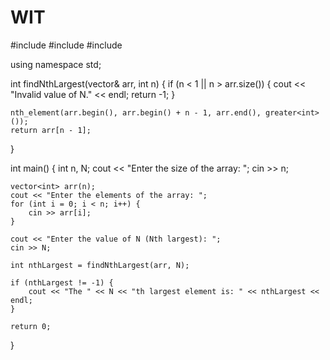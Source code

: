 # WIT
   
#include <iostream>
#include <vector>
#include <algorithm>

using namespace std;

int findNthLargest(vector<int>& arr, int n) {
    if (n < 1 || n > arr.size()) {
        cout << "Invalid value of N." << endl;
        return -1;
    }

    nth_element(arr.begin(), arr.begin() + n - 1, arr.end(), greater<int>());
    return arr[n - 1];
}

int main() {
    int n, N;
    cout << "Enter the size of the array: ";
    cin >> n;

    vector<int> arr(n);
    cout << "Enter the elements of the array: ";
    for (int i = 0; i < n; i++) {
        cin >> arr[i];
    }

    cout << "Enter the value of N (Nth largest): ";
    cin >> N;

    int nthLargest = findNthLargest(arr, N);

    if (nthLargest != -1) {
        cout << "The " << N << "th largest element is: " << nthLargest << endl;
    }

    return 0;
}
